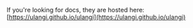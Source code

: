 If you're looking for docs, they are hosted here: [https://ulangi.github.io/ulangi](https://ulangi.github.io/ulangi)

